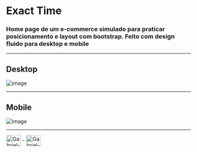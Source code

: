 # Exact Time 

### Home page de um e-commerce simulado para praticar posicionamento e layout com bootstrap. Feito com design fluido para desktop e mobile

<hr>

## Desktop 

![image](https://user-images.githubusercontent.com/81561554/228987000-131241b0-ee7d-42c3-8182-ee995a03783d.png)

<hr>

## Mobile 

![image](https://user-images.githubusercontent.com/81561554/228987349-c774d152-d097-45ee-9be4-1eb4b1dfe794.png)


<hr>



  <img align="center" alt="Gabriel-HTML" height="30" width="40" src="https://cdn.jsdelivr.net/gh/devicons/devicon/icons/html5/html5-original.svg"> - 
  <img align="center" alt="Gabriel-bootstrap" height="30" width="40" src="https://cdn.jsdelivr.net/gh/devicons/devicon/icons/bootstrap/bootstrap-original.svg">
   
          

          
